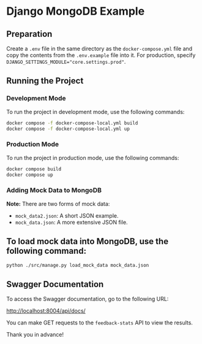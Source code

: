 # Django MongoDB Example

## Preparation

Create a `.env` file in the same directory as the `docker-compose.yml` file and copy the contents from the `.env.example` file into it. For production, specify `DJANGO_SETTINGS_MODULE="core.settings.prod"`.


## Running the Project

### Development Mode
To run the project in development mode, use the following commands:

```bash
docker compose -f docker-compose-local.yml build
docker compose -f docker-compose-local.yml up
```

### Production Mode
To run the project in production mode, use the following commands:

```bash
docker compose build
docker compose up
```

### Adding Mock Data to MongoDB

**Note:** There are two forms of mock data:

- `mock_data2.json`: A short JSON example.
- `mock_data.json`: A more extensive JSON file.

## To load mock data into MongoDB, use the following command:

```bash
python ./src/manage.py load_mock_data mock_data.json
```

## Swagger Documentation

To access the Swagger documentation, go to the following URL:

[http://localhost:8004/api/docs/](http://localhost:8004/api/docs/)

You can make GET requests to the `feedback-stats` API to view the results.

Thank you in advance!

